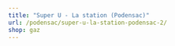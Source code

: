 ```yaml
---
title: "Super U - La station (Podensac)"
url: /podensac/super-u-la-station-podensac-2/
shop: gaz
---
```

